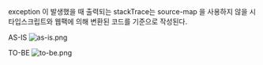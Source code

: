 exception 이 발생했을 때 출력되는 stackTrace는 source-map 을 사용하지 않을 시 타입스크립트와 웹팩에 의해 변환된 코드를 기준으로 작성된다.

AS-IS
![as-is.png](..%2F..%2F..%2F..%2FDesktop%2Fas-is.png)

TO-BE
![to-be.png](..%2F..%2F..%2F..%2FDesktop%2Fto-be.png)
